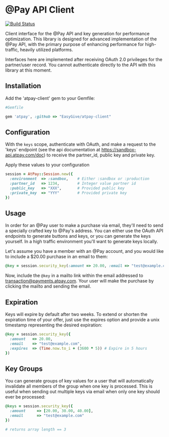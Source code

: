 # @Pay API Client

[![Build Status](https://travis-ci.org/EasyGive/atpay-client.png)](https://travis-ci.org/EasyGive/atpay-client)


Client interface for the @Pay API and key generation for 
performance optimization. This library is designed for advanced
implementation of the @Pay API, with the primary purpose
of enhancing performance for high-traffic, heavily utilized
platforms. 

Interfaces here are implemented after receiving OAuth 2.0
privileges for the partner/user record. You cannot authenticate
directly to the API with this library at this moment.

## Installation

Add the 'atpay-client' gem to your Gemfile:

```ruby
#Gemfile

gem 'atpay', :github => "EasyGive/atpay-client"
```

## Configuration

With the `keys` scope, authenticate with OAuth, and make a request
to the 'keys' endpoint (see the api documentation at
https://sandbox-api.atpay.com/doc) to receive the partner_id,
public key and private key.

Apply these values to your configuration

```ruby
session = AtPay::Session.new({
  :environment  => :sandbox,    # Either :sandbox or :production
  :partner_id   => 1234,        # Integer value partner id
  :public_key   => "XXX",       # Provided public key
  :private_key  => "YYY"        # Provided private key
})
```

## Usage

In order for an @Pay user to make a purchase via email, they'll
need to send a specially crafted key to @Pay's address. You can
either use the OAuth API endpoints to generate buttons and keys,
or you can generate the keys yourself. In a high traffic 
environment you'll want to generate keys locally. 

Let's assume you have a member with an @Pay account, and you 
would like to include a $20.00 purchase in an email to them:

```ruby
@key = session.security_key(:amount => 20.00, :email => "test@example.com")
```

Now, include the `@key` in a mailto link within the email
addressed to transaction@payments.atpay.com. Your user will
make the purchase by clicking the mailto and sending the 
email. 

## Expiration

Keys will expire by default after two weeks. To extend or 
shorten the expiration time of your offer, just use the 
expires option and provide a unix timestamp representing the
desired expiration:

```ruby
@key = session.security_key({
  :amount   => 20.00,
  :email    => "test@example.com",
  :expires  => (Time.now.to_i + (3600 * 5)) # Expire in 5 hours
})
```

## Key Groups

You can generate groups of key values for a user that will automatically
invalidate all members of the group when one key is processed. This
is useful when sending out multiple keys via email when only one key should ever
be processed:

```ruby
@keys = session.security_key({
  :amount     => [20.00, 30.00, 40.00],
  :email      => "test@example.com"
})

# returns array length == 3
```
